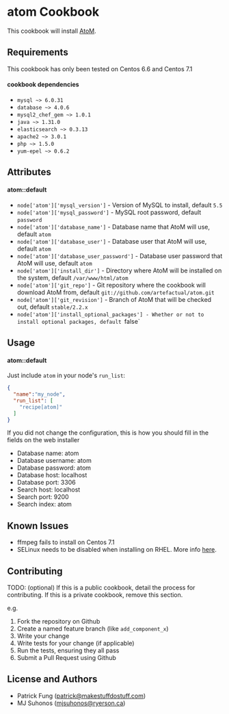 atom Cookbook
=============
This cookbook will install [AtoM](https://www.accesstomemory.org/).

Requirements
------------
This cookbook has only been tested on Centos 6.6 and Centos 7.1

#### cookbook dependencies
- `mysql ~> 6.0.31`
- `database ~> 4.0.6`
- `mysql2_chef_gem ~> 1.0.1`
- `java ~> 1.31.0`
- `elasticsearch ~> 0.3.13`
- `apache2 ~> 3.0.1`
- `php ~> 1.5.0`
- `yum-epel ~> 0.6.2`

Attributes
----------
#### atom::default
* `node['atom']['mysql_version']` - Version of MySQL to install, default `5.5`
* `node['atom']['mysql_password']` - MySQL root password, default `password`
* `node['atom']['database_name']` - Database name that AtoM will use, default `atom`
* `node['atom']['database_user']` - Database user that AtoM will use, default `atom`
* `node['atom']['database_user_password']` - Database user password that AtoM will use, default `atom`
* `node['atom']['install_dir']` - Directory where AtoM will be installed on the system, default `/var/www/html/atom`
* `node['atom']['git_repo']` - Git repository where the cookbook will download AtoM from, default `git://github.com/artefactual/atom.git`
* `node['atom']['git_revision']` - Branch of AtoM that will be checked out, default `stable/2.2.x`
* `node['atom']['install_optional_packages'] - Whether or not to install optional packages, default `false`

Usage
-----
#### atom::default

Just include `atom` in your node's `run_list`:

```json
{
  "name":"my_node",
  "run_list": [
    "recipe[atom]"
  ]
}
```

If you did not change the configuration, this is how you should fill in the fields on the web installer
* Database name: atom
* Database username: atom
* Database password: atom
* Database host: localhost
* Database port: 3306
* Search host: localhost
* Search port: 9200
* Search index: atom

Known Issues
------------
* ffmpeg fails to install on Centos 7.1
* SELinux needs to be disabled when installing on RHEL. More info [here](https://github.com/skottler/selinux).

Contributing
------------
TODO: (optional) If this is a public cookbook, detail the process for contributing. If this is a private cookbook, remove this section.

e.g.
1. Fork the repository on Github
2. Create a named feature branch (like `add_component_x`)
3. Write your change
4. Write tests for your change (if applicable)
5. Run the tests, ensuring they all pass
6. Submit a Pull Request using Github

License and Authors
-------------------
* Patrick Fung (<patrick@makestuffdostuff.com>)
* MJ Suhonos (<mjsuhonos@ryerson.ca>)